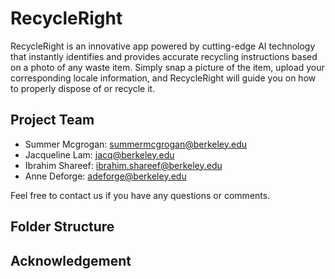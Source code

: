 # RecycleRight
RecycleRight is an innovative app powered by cutting-edge AI technology that instantly identifies and provides accurate recycling instructions based on a photo of any waste item. Simply snap a picture of the item, upload your corresponding locale information, and RecycleRight will guide you on how to properly dispose of or recycle it.

## Project Team
- Summer Mcgrogan: summermcgrogan@berkeley.edu
- Jacqueline Lam: jacq@berkeley.edu
- Ibrahim Shareef: ibrahim.shareef@berkeley.edu
- Anne Deforge: adeforge@berkeley.edu

Feel free to contact us if you have any questions or comments. 

## Folder Structure

## Acknowledgement
